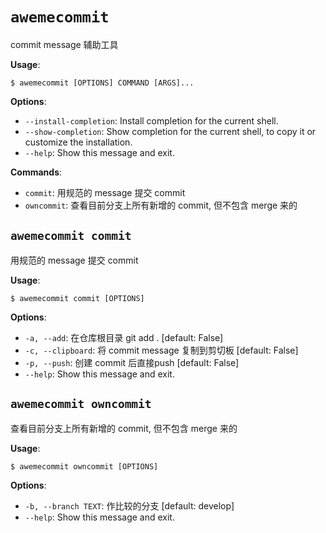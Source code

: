 # `awemecommit`

commit message 辅助工具

**Usage**:

```console
$ awemecommit [OPTIONS] COMMAND [ARGS]...
```

**Options**:

* `--install-completion`: Install completion for the current shell.
* `--show-completion`: Show completion for the current shell, to copy it or customize the installation.
* `--help`: Show this message and exit.

**Commands**:

* `commit`: 用规范的 message 提交 commit
* `owncommit`: 查看目前分支上所有新增的 commit, 但不包含 merge 来的

## `awemecommit commit`

用规范的 message 提交 commit

**Usage**:

```console
$ awemecommit commit [OPTIONS]
```

**Options**:

* `-a, --add`: 在仓库根目录 git add .  [default: False]
* `-c, --clipboard`: 将 commit message 复制到剪切板  [default: False]
* `-p, --push`: 创建 commit 后直接push  [default: False]
* `--help`: Show this message and exit.

## `awemecommit owncommit`

查看目前分支上所有新增的 commit, 但不包含 merge 来的

**Usage**:

```console
$ awemecommit owncommit [OPTIONS]
```

**Options**:

* `-b, --branch TEXT`: 作比较的分支  [default: develop]
* `--help`: Show this message and exit.
